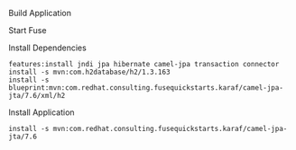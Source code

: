 Build Application

Start Fuse

Install Dependencies
````
features:install jndi jpa hibernate camel-jpa transaction connector
install -s mvn:com.h2database/h2/1.3.163
install -s blueprint:mvn:com.redhat.consulting.fusequickstarts.karaf/camel-jpa-jta/7.6/xml/h2
````

Install Application
````
install -s mvn:com.redhat.consulting.fusequickstarts.karaf/camel-jpa-jta/7.6
````
